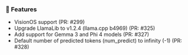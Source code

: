 ### 🚀 Features

- VisionOS support (PR: #299)
- Upgrade LlamaLib to v1.2.4 (llama.cpp b4969) (PR: #325)
- Add support for Gemma 3 and Phi 4 models (PR: #327)
- Default number of predicted tokens (num_predict) to infinity (-1) (PR: #328)

